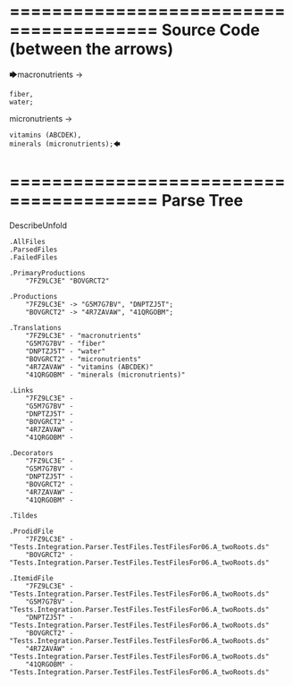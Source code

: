 ========================================
Source Code (between the arrows)
========================================

🡆macronutrients ->

    fiber,
    water;

micronutrients ->

    vitamins (ABCDEK),
    minerals (micronutrients);🡄

========================================
Parse Tree
========================================
DescribeUnfold

    .AllFiles
    .ParsedFiles
    .FailedFiles

    .PrimaryProductions
        "7FZ9LC3E" "BOVGRCT2" 

    .Productions
        "7FZ9LC3E" -> "G5M7G7BV", "DNPTZJ5T";
        "BOVGRCT2" -> "4R7ZAVAW", "41QRGOBM";

    .Translations
        "7FZ9LC3E" - "macronutrients"
        "G5M7G7BV" - "fiber"
        "DNPTZJ5T" - "water"
        "BOVGRCT2" - "micronutrients"
        "4R7ZAVAW" - "vitamins (ABCDEK)"
        "41QRGOBM" - "minerals (micronutrients)"

    .Links
        "7FZ9LC3E" - 
        "G5M7G7BV" - 
        "DNPTZJ5T" - 
        "BOVGRCT2" - 
        "4R7ZAVAW" - 
        "41QRGOBM" - 

    .Decorators
        "7FZ9LC3E" - 
        "G5M7G7BV" - 
        "DNPTZJ5T" - 
        "BOVGRCT2" - 
        "4R7ZAVAW" - 
        "41QRGOBM" - 

    .Tildes

    .ProdidFile
        "7FZ9LC3E" - "Tests.Integration.Parser.TestFiles.TestFilesFor06.A_twoRoots.ds"
        "BOVGRCT2" - "Tests.Integration.Parser.TestFiles.TestFilesFor06.A_twoRoots.ds"

    .ItemidFile
        "7FZ9LC3E" - "Tests.Integration.Parser.TestFiles.TestFilesFor06.A_twoRoots.ds"
        "G5M7G7BV" - "Tests.Integration.Parser.TestFiles.TestFilesFor06.A_twoRoots.ds"
        "DNPTZJ5T" - "Tests.Integration.Parser.TestFiles.TestFilesFor06.A_twoRoots.ds"
        "BOVGRCT2" - "Tests.Integration.Parser.TestFiles.TestFilesFor06.A_twoRoots.ds"
        "4R7ZAVAW" - "Tests.Integration.Parser.TestFiles.TestFilesFor06.A_twoRoots.ds"
        "41QRGOBM" - "Tests.Integration.Parser.TestFiles.TestFilesFor06.A_twoRoots.ds"

